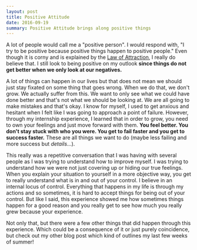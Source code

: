 ```yaml
---
layout: post
title: Positive Attitude
date: 2016-09-19
summary: Positive Attitude brings along positive things
---
```


A lot of people would call me a "positive person". I would respond with, "I try to be positive because positive things happen to positive people." Even though it is corny and is explained by the [Law of Attraction](https://en.wikipedia.org/wiki/Law_of_attraction_(New_Thought)), I really do believe that. I still look to being positive on my outlook **since things do not get better when we only look at our negatives.**

A lot of things can happen in our lives but that does not mean we should just stay fixated on some thing that goes wrong. When we do that, we don't grow. We actually suffer from this. We want to only see what we could have done better and that's not what we should be looking at. We are all going to make mistakes and that's okay. I know for myself, I used to get anxious and hesitant when I felt like I was going to approach a point of failure. However, through my internship experience, I learned that in order to grow, you need to own your feelings and just move forward with them. **You feel better. You don't stay stuck with who you were. You get to fail faster and you get to success faster.** These are all things we want to do (maybe less failing and more success but _details_...).

This really was a repetitive conversation that I was having with several people as I was trying to understand how to improve myself. I was trying to understand how we were not just covering up or hiding our true feelings. When you explain your situation to yourself in a more objective way, you get to really understand what is in and out of your control. I believe in an internal locus of control. Everything that happens in my life is through my actions and so sometimes, it is hard to accept things for being out of your control. But like I said, this experience showed me how sometimes things happen for a good reason and you really get to see how much you really grew because your experience.

Not only that, but there were a few other things that did happen through this experience. Which could be a consequence of it or just purely coincidence, but check out my other blog post which kind of outlines my last few weeks of summer!
